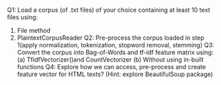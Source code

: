 Q1: Load a corpus (of .txt files) of your choice containing at least 10 text files using:
1. File method
2. PlaintextCorpusReader
Q2: Pre-process the corpus loaded in step 1(apply normalization, tokenization, stopword removal,
stemming)
Q3: Convert the corpus into Bag-of-Words and tf-idf feature matrix using:
(a) TfidfVectorizer()and CountVectorizer
(b) Without using in-built functions
Q4: Explore how we can access, pre-process and create feature vector for HTML texts?
(Hint: explore BeautifulSoup package) 

